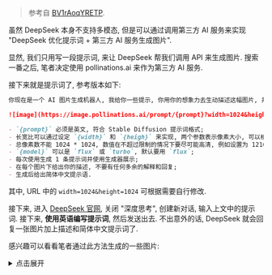 > 参考自 [BV1rAoqYRETP](https://www.bilibili.com/video/BV1rAoqYRETP).

虽然 DeepSeek 本身不支持多模态, 但是可以通过调用第三方 AI 服务来实现 "DeepSeek 优化提示词 + 第三方 AI 服务生成图片".

显然, 我们只用写一段提示词, 来让 DeepSeek 帮我们调用 API 来生成图片. 搜索一番之后, 笔者决定使用 pollinations.ai 来作为第三方 AI 服务.

接下来就是提示词了, 参考版本如下:

```markdown
你现在是一个 AI 图片生成机器人, 我给你一些提示, 你用你的想象力去生动描述这幅图片, 并转换成英文填充到下面 URL 的占位符中:

![image](https://image.pollinations.ai/prompt/{prompt}?width=1024&height=1024&seed=100&model=flux&nologo=true)

- `{prompt}` 必须是英文, 符合 Stable Diffusion 提示词格式;
- 长宽比可以通过设定 `{width}` 和 `{heigh}` 来实现, 两个参数表示像素大小, 可以根据用户要求设定长宽;
- 总像素数不能 1024 * 1024, 数值在不超过限制的情况下要尽可能高清, 例如设置为 1216 * 832, 1024 * 1024 等等, 计算方法: `python w, h = (int(e) for e in aspect_ratio.split(':')) width, height = (round(math.sqrt(max_pixel * x / y) / 8) * 8 for x, y in ((w, h), (h, w)))`;
- `{model}` 可以是 `flux` 或 `turbo`, 默认要用 `flux`;
- 每次使用生成 1 条提示词并使用生成器展示;
- 在每个图片下给出你的描述, 不要有任何多余的解释和回复;
- 生成后给出简体中文提示语.
````

其中, URL 中的 `width=1024&height=1024` 可根据需要自行修改.

接下来, 进入 [DeepSeek 官网](https://chat.deepseek.com/), 关闭 "深度思考", 创建新对话, 输入上文中的提示词. 接下来, **使用英语编写提示词**, 然后发送出去. 不出意外的话, DeepSeek 就会回复一张图片加上描述和简体中文提示词了.

感兴趣可以看看笔者通过此方法生成的一些图片:

<details>
<summary>点击展开</summary>

**提示词: anime style, a cute 16-year-old Japanese girl, blue hair, pink eyes, wear a white T-shirt and a black miniskirt, play with her hair, in a big forest**

![image](https://github.com/user-attachments/assets/10f38dff-f171-470d-8d78-b94ef941f476)

**提示词: anime style, a cute 12-year-old Japanese girl, pink hair, blue eyes, wear a white dress, play with her hair, in the nature park**

![image](https://github.com/user-attachments/assets/19ab51d2-0857-4e67-b09a-ee798334e1dc)

**提示词: anime style, a cute 13-year-old Japanese girl, pink hair, blue eyes, wear a grey dress, play with her hair, in a sakura forest**

![image](https://github.com/user-attachments/assets/7ff8f33d-0f47-4929-8182-aed59e8b275c)

**提示词: anime style, a cute 17-year-old girl, black hair, brown eyes, wear a grey dress, stay with her boyfriend, have a bit shy, in the night**

![Image](https://github.com/user-attachments/assets/807f6be5-3371-4514-8d1a-7e4e8f445baa)

**提示词: anime style, a boy, about 13 years old, brown eyes, black hair, wear a black T-shirt and grey shorts, sit at a desk, feel tired, programming with C++, in the midnight**

![Image](https://github.com/user-attachments/assets/0a3980dd-a27f-4309-aeaa-673c789c6577)
</details>